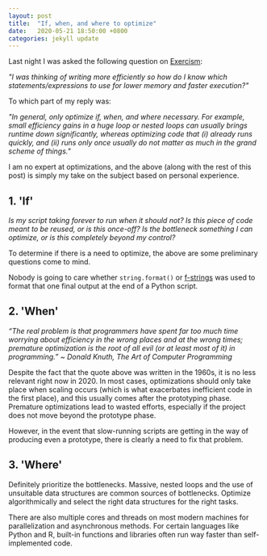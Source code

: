 ```yaml
---
layout: post
title:  "If, when, and where to optimize"
date:   2020-05-21 18:50:00 +0800
categories: jekyll update
---
```


Last night I was asked the following question on [Exercism](https://exercism.io/): 

*"I was thinking of writing more efficiently so how do I know which statements/expressions to use for lower memory and faster execution?"*

To which part of my reply was: 

*"In general, only optimize if, when, and where necessary. For example, small efficiency gains in a huge loop or nested loops can usually brings runtime down significantly, whereas optimizing code that (i) already runs quickly, and (ii) runs only once usually do not matter as much in the grand scheme of things."*

I am no expert at optimizations, and the above (along with the rest of this post) is simply my take on the subject based on personal experience.

## 1. 'If'

*Is my script taking forever to run when it should not? Is this piece of code meant to be reused, or is this once-off? Is the bottleneck something I can optimize, or is this completely beyond my control?*

To determine if there is a need to optimize, the above are some preliminary questions come to mind. 

Nobody is going to care whether `string.format()` or [f-strings](https://www.python.org/dev/peps/pep-0498/#raw-f-strings) was used to format that one final output at the end of a Python script.

## 2. 'When'

*“The real problem is that programmers have spent far too much time worrying about efficiency in the wrong places and at the wrong times; premature optimization is the root of all evil (or at least most of it) in programming.” ~ Donald Knuth, The Art of Computer Programming* 

Despite the fact that the quote above was written in the 1960s, it is no less relevant right now in 2020. In most cases, optimizations should only take place when scaling occurs (which is what exacerbates inefficient code in the first place), and this usually comes after the prototyping phase. Premature optimizations lead to wasted efforts, especially if the project does not move beyond the prototype phase.

However, in the event that slow-running scripts are getting in the way of producing even a prototype, there is clearly a need to fix that problem. 

## 3. 'Where'

Definitely prioritize the bottlenecks. Massive, nested loops and the use of unsuitable data structures are common sources of bottlenecks. Optimize algorithmically and select the right data structures for the right tasks.

There are also multiple cores and threads on most modern machines for parallelization and asynchronous methods. For certain languages like Python and R, built-in functions and libraries often run way faster than self-implemented code.

